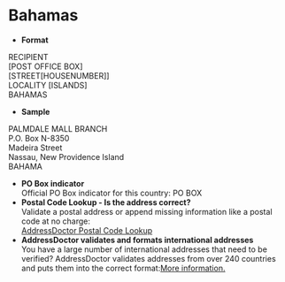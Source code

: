 Bahamas
=======

- **Format**

RECIPIENT  
[POST OFFICE BOX]  
[STREET[HOUSENUMBER]]  
LOCALITY [ISLANDS]  
BAHAMAS
- **Sample**

PALMDALE MALL BRANCH  
P.O. Box N-8350  
Madeira Street  
Nassau, New Providence Island  
BAHAMA
- **PO Box indicator**  
Official PO Box indicator for this country: PO BOX
- **Postal Code Lookup - Is the address correct?**  
Validate a postal address or append missing information like a postal code at no charge:  
[AddressDoctor Postal Code Lookup](http://lookup.addressdoctor.com/lookup/default.aspx?lang=en&country=BHS)
- **AddressDoctor validates and formats international addresses**  
You have a large number of international addresses that need to be verified? AddressDoctor validates addresses from over 240 countries and puts them into the correct format:[More information.](index.php?id=31&L=1)